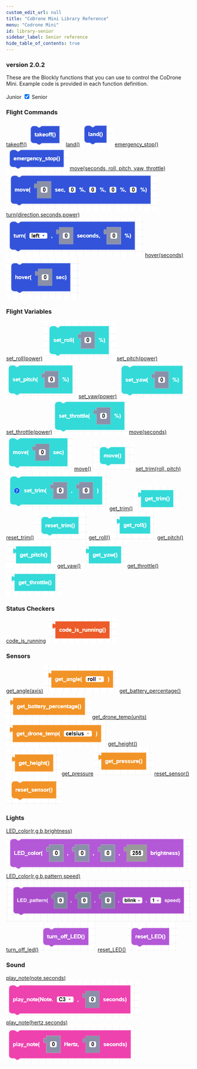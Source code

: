 ```yaml
---
custom_edit_url: null
title: "CoDrone Mini Library Reference"
menu: "Codrone Mini"
id: library-senior
sidebar_label: Senior reference
hide_table_of_contents: true
---
```


<h3 class="homeDocLandingVersion">version 2.0.2</h3>
These are the Blockly functions that you can use to control the CoDrone Mini. Example code is provided in each function definition.

<div class="center">
<br />
    <span class="label-toggle">Junior</span>
<label onClick={function hi(){if(!document.getElementById("juniorSeniorSelector").checked){window.location.href = "/docs/codrone-mini/blockly/reference/library-junior"}}} class="switch">
 <input id="juniorSeniorSelector" type="checkbox"  checked="true" />
  <span class="slider round"></span> 
</label>   <span class="label-toggle">Senior</span>
</div>

<div class="boxLanding">
<div class="parentContainer">
    <div class="box-reference-shadow margin-bottom-20">
        <h3>Flight Commands</h3>
        <a href="/docs/codrone-mini/blockly/Senior/Flight-Commands/01-takeoff">takeoff()</a>
        <img src="/img/codrone-mini/blockly/Senior/Flight-Commands/takeoff.png"></img>
        <a href="/docs/codrone-mini/blockly/Senior/Flight-Commands/02-land">land()</a>
        <img src="/img/codrone-mini/blockly/Senior/Flight-Commands/land.png"></img>
        <a href="/docs/codrone-mini/blockly/Senior/Flight-Commands/03-emergency-stop">emergency_stop()</a>
        <img src="/img/codrone-mini/blockly/Senior/Flight-Commands/emergency_stop.png"></img>
        <a href="/docs/codrone-mini/blockly/Senior/Flight-Commands/04-move">move(seconds, roll, pitch, yaw, throttle)</a>
        <img src="/img/codrone-mini/blockly/Senior/Flight-Commands/move.png"></img>
        <a href="/docs/codrone-mini/blockly/Senior/Flight-Commands/05-turn">turn(direction,seconds,power)</a>
        <img src="/img/codrone-mini/blockly/Senior/Flight-Commands/turn.png"></img>
        <a href="/docs/codrone-mini/blockly/Senior/Flight-Commands/06-hover">hover(seconds)</a>
        <img src="/img/codrone-mini/blockly/Senior/Flight-Commands/hover.png"></img>
    </div>
    <div class="box-reference-shadow margin-bottom-20">
      <h3>Flight Variables</h3>
      <a href="/docs/codrone-mini/blockly/Senior/Flight-Variables/01-set-roll">set_roll(power)</a>
      <img src="/img/codrone-mini/blockly/Senior/Flight-Variables/set_roll.png"></img>
      <a href="/docs/codrone-mini/blockly/Senior/Flight-Variables/02-set-pitch">set_pitch(power)</a>
      <img src="/img/codrone-mini/blockly/Senior/Flight-Variables/set_pitch.png"></img>
      <a href="/docs/codrone-mini/blockly/Senior/Flight-Variables/03-set-yaw">set_yaw(power)</a>
      <img src="/img/codrone-mini/blockly/Senior/Flight-Variables/set_yaw.png"></img>
      <a href="/docs/codrone-mini/blockly/Senior/Flight-Variables/04-set-throttle">set_throttle(power)</a>
      <img src="/img/codrone-mini/blockly/Senior/Flight-Variables/set_throttle.png"></img>
      <a href="/docs/codrone-mini/blockly/Senior/Flight-Variables/05-move-with-parameter">move(seconds)</a>
      <img src="/img/codrone-mini/blockly/Senior/Flight-Variables/move_seconds.png"></img>
      <a href="/docs/codrone-mini/blockly/Senior/Flight-Variables/06-move">move()</a>
      <img src="/img/codrone-mini/blockly/Senior/Flight-Variables/move.png"></img>
      <a href="/docs/codrone-mini/blockly/Senior/Flight-Variables/07-set-trim">set_trim(roll, pitch)</a>
      <img src="/img/codrone-mini/blockly/Senior/Flight-Variables/set_trim.png"></img>
      <a href="/docs/codrone-mini/blockly/Senior/Flight-Variables/08-get-trim">get_trim()</a>
      <img src="/img/codrone-mini/blockly/Senior/Flight-Variables/get_trim.png"></img>
      <a href="/docs/codrone-mini/blockly/Senior/Flight-Variables/09-reset-trim">reset_trim()</a>
      <img src="/img/codrone-mini/blockly/Senior/Flight-Variables/reset_trim.png"></img>
      <a href="/docs/codrone-mini/blockly/Senior/Flight-Variables/10-get-roll">get_roll()</a>
      <img src="/img/codrone-mini/blockly/Senior/Flight-Variables/get_roll.png"></img>
      <a href="/docs/codrone-mini/blockly/Senior/Flight-Variables/11-get-pitch">get_pitch()</a>
      <img src="/img/codrone-mini/blockly/Senior/Flight-Variables/get_pitch.png"></img>
      <a href="/docs/codrone-mini/blockly/Senior/Flight-Variables/12-get-yaw">get_yaw()</a>
      <img src="/img/codrone-mini/blockly/Senior/Flight-Variables/get_yaw.png"></img>
      <a href="/docs/codrone-mini/blockly/Senior/Flight-Variables/13-get-throttle">get_throttle()</a>
      <img src="/img/codrone-mini/blockly/Senior/Flight-Variables/get_throttle.png"></img>
    </div>
  </div>
  <div class="parentContainer">
    <div class="box-reference-shadow margin-bottom-20">
      <h3>Status Checkers</h3>
      <a href="/docs/codrone-mini/blockly/Senior/Status-Checkers/01-code-is-running">code_is_running</a>
      <img src="/img/codrone-mini/blockly/Senior/Status-Checkers/code_is_running.png"></img>
    </div>
    <div class="box-reference-shadow margin-bottom-20">
      <h3>Sensors</h3>
      <a href="/docs/codrone-mini/blockly/Senior/Sensors/01-get-angle">get_angle(axis)</a>
      <img src="/img/codrone-mini/blockly/Senior/Sensors/get_angle.png"></img>
      <a href="/docs/codrone-mini/blockly/Senior/Sensors/02-get-battery-percentage">get_battery_percentage()</a>
      <img src="/img/codrone-mini/blockly/Senior/Sensors/get_battery_percentage.png"></img>
      <a href="/docs/codrone-mini/blockly/Senior/Sensors/03-get-drone-temp">get_drone_temp(units)</a>
      <img src="/img/codrone-mini/blockly/Senior/Sensors/get_drone_temp.png"></img>
      <a href="/docs/codrone-mini/blockly/Senior/Sensors/04-get-height">get_height()</a>
      <img src="/img/codrone-mini/blockly/Senior/Sensors/get_height.png"></img>
    <a href="/docs/codrone-mini/blockly/Senior/Sensors/05-get-pressure">get_pressure</a>
      <img src="/img/codrone-mini/blockly/Senior/Sensors/get_pressure.png"></img>
      <a href="/docs/codrone-mini/blockly/Senior/Sensors/06-reset-sensor">reset_sensor()</a>
      <img src="/img/codrone-mini/blockly/Senior/Sensors/reset_sensor.png"></img>
    </div>
    <div class="box-reference-shadow margin-bottom-20">
      <h3>Lights</h3>
      <a href="/docs/codrone-mini/blockly/Senior/Lights/01-LED-color">LED_color(r,g,b,brightness)</a>
      <img src="/img/codrone-mini/blockly/Senior/Lights/LEDcolor.png"></img>
      <a href="/docs/codrone-mini/blockly/Senior/Lights/02-LED-color-pattern">LED_color(r,g,b,pattern,speed)</a>
      <img src="/img/codrone-mini/blockly/Senior/Lights/LEDcolor_pattern.png"></img>
      <a href="/docs/codrone-mini/blockly/Senior/Lights/03-turn-LED-off">turn_off_led()</a>
      <img src="/img/codrone-mini/blockly/Senior/Lights/LEDoff.png"></img>
      <a href="/docs/codrone-mini/blockly/Senior/Lights/04-reset-LED">reset_LED()</a>
      <img src="/img/codrone-mini/blockly/Senior/Lights/resetLED.png"></img>
    </div>
    <div class="box-reference-shadow margin-bottom-20">
      <h3>Sound</h3>
      <a href="/docs/codrone-mini/blockly/Senior/Sound/01-play-note">play_note(note,seconds)</a>
      <img src="/img/codrone-mini/blockly/Senior/Sound/play_note.png"></img>
      <a href="/docs/codrone-mini/blockly/Senior/Sound/02-play-note-hertz">play_note(hertz,seconds)</a>
      <img src="/img/codrone-mini/blockly/Senior/Sound/play_note_hertz.png"></img>
    </div>
  </div>

</div>

<div class="boxLanding">
</div>

